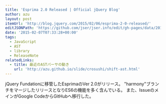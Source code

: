 ```yaml
---
title: 'Esprima 2.0 Released | Official jQuery Blog'
author: azu
layout: post
itemUrl: 'http://blog.jquery.com/2015/02/06/esprima-2-0-released/'
editJSONPath: 'https://github.com/jser/jser.info/edit/gh-pages/data/2015/02/index.json'
date: '2015-02-07T07:33:28+00:00'
tags:
  - JavaScript
  - AST
  - library
  - ReleaseNote
relatedLinks:
  - title: 最近のASTパーサの動き
    url: 'http://azu.github.io/slide/crosushi/shift-ast.html'
---
```

jQuery Fundationに移管したEsprimaのVer 2.0がリリース。
"harmony"ブランチをマージしたリリースとなりES6の機能を多く含んでいる。
また、IssueのメインがGoogle CodeからGitHubへ移行した。
